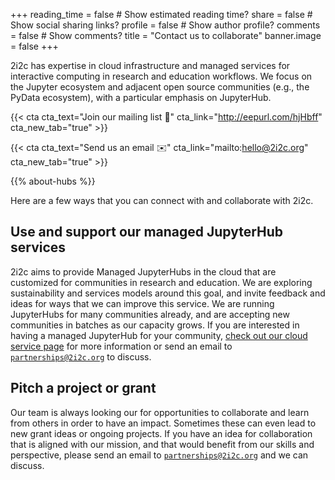+++
reading_time = false  # Show estimated reading time?
share = false  # Show social sharing links?
profile = false  # Show author profile?
comments = false  # Show comments?
title = "Contact us to collaborate"
banner.image = false
+++

2i2c has expertise in cloud infrastructure and managed services for interactive computing in research and education workflows.
We focus on the Jupyter ecosystem and adjacent open source communities (e.g., the PyData ecosystem), with a particular emphasis on JupyterHub.


<div class="d-flex justify-content-center">

  {{< cta cta_text="Join our mailing list 📰" cta_link="http://eepurl.com/hjHbff" cta_new_tab="true" >}}

  {{< cta cta_text="Send us an email ✉️" cta_link="mailto:hello@2i2c.org" cta_new_tab="true" >}}

</div>

{{% about-hubs %}}

Here are a few ways that you can connect with and collaborate with 2i2c.

## Use and support our managed JupyterHub services

2i2c aims to provide Managed JupyterHubs in the cloud that are customized for communities in research and education.
We are exploring sustainability and services models around this goal, and invite feedback and ideas for ways that we can improve this service.
We are running JupyterHubs for many communities already, and are accepting new communities in batches as our capacity grows.
If you are interested in having a managed JupyterHub for your community, [check out our cloud service page](/service) for more information or send an email to [`partnerships@2i2c.org`](mailto:partnerships@2i2c.org) to discuss.

## Pitch a project or grant

Our team is always looking our for opportunities to collaborate and learn from others in order to have an impact.
Sometimes these can even lead to new grant ideas or ongoing projects.
If you have an idea for collaboration that is aligned with our mission, and that would benefit from our skills and perspective, please send an email to [`partnerships@2i2c.org`](mailto:partnerships@2i2c.org) and we can discuss.
